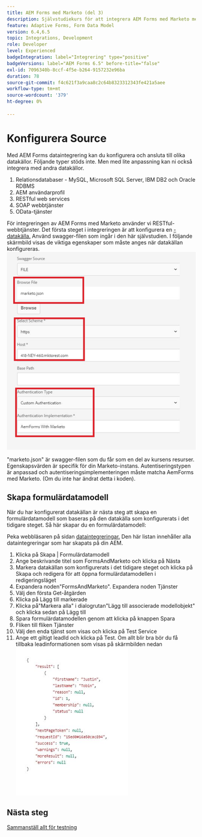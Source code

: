```yaml
---
title: AEM Forms med Marketo (del 3)
description: Självstudiekurs för att integrera AEM Forms med Marketo med AEM Forms Form Data Model.
feature: Adaptive Forms, Form Data Model
version: 6.4,6.5
topic: Integrations, Development
role: Developer
level: Experienced
badgeIntegration: label="Integrering" type="positive"
badgeVersions: label="AEM Forms 6.5" before-title="false"
exl-id: 7096340b-8ccf-4f5e-b264-9157232e96ba
duration: 78
source-git-commit: f4c621f3a9caa8c2c64b8323312343fe421a5aee
workflow-type: tm+mt
source-wordcount: '379'
ht-degree: 0%

---
```


# Konfigurera Source

Med AEM Forms dataintegrering kan du konfigurera och ansluta till olika datakällor. Följande typer stöds inte. Men med lite anpassning kan ni också integrera med andra datakällor.

1. Relationsdatabaser - MySQL, Microsoft SQL Server, IBM DB2 och Oracle RDBMS
1. AEM användarprofil
1. RESTful web services
1. SOAP webbtjänster
1. OData-tjänster

För integreringen av AEM Forms med Marketo använder vi RESTful-webbtjänster. Det första steget i integreringen är att konfigurera en [-datakälla.](https://helpx.adobe.com/experience-manager/6-4/forms/using/configure-data-sources.html#ConfigureRESTfulwebservices) Använd swagger-filen som ingår i den här självstudien. I följande skärmbild visas de viktiga egenskaper som måste anges när datakällan konfigureras.
![datakälla](assets/datasource.png)

&quot;marketo.json&quot; är swagger-filen som du får som en del av kursens resurser.
Egenskapsvärden är specifik för din Marketo-instans.
Autentiseringstypen är anpassad och autentiseringsimplementeringen måste matcha AemForms med Marketo. (Om du inte har ändrat detta i koden).

## Skapa formulärdatamodell

När du har konfigurerat datakällan är nästa steg att skapa en formulärdatamodell som baseras på den datakälla som konfigurerats i det tidigare steget. Så här skapar du en formulärdatamodell:

Peka webbläsaren på sidan [ dataintegreringar.](http://localhost:4502/aem/forms.html/content/dam/formsanddocuments-fdm) Den här listan innehåller alla dataintegreringar som har skapats på din AEM.

1. Klicka på Skapa | Formulärdatamodell
1. Ange beskrivande titel som FormsAndMarketo och klicka på Nästa
1. Markera datakällan som konfigurerats i det tidigare steget och klicka på Skapa och redigera för att öppna formulärdatamodellen i redigeringsläget
1. Expandera noden&quot;FormsAndMarketo&quot;. Expandera noden Tjänster
1. Välj den första Get-åtgärden
1. Klicka på Lägg till markerade
1. Klicka på&quot;Markera alla&quot; i dialogrutan&quot;Lägg till associerade modellobjekt&quot; och klicka sedan på Lägg till
1. Spara formulärdatamodellen genom att klicka på knappen Spara
1. Fliken till fliken Tjänster
1. Välj den enda tjänst som visas och klicka på Test Service
1. Ange ett giltigt leadId och klicka på Test. Om allt blir bra bör du få tillbaka leadinformationen som visas på skärmbilden nedan
   ![testresultat](assets/testresults.png)

## Nästa steg

[Sammanställ allt för testning](./part4.md)
